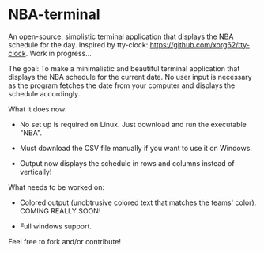 # NBA-terminal
An open-source, simplistic terminal application that displays the NBA schedule for the day. Inspired by tty-clock: https://github.com/xorg62/tty-clock. Work in progress...

The goal: To make a minimalistic and beautiful terminal application that displays the NBA schedule for the current date. No user input is necessary as the program fetches the date from your computer and displays the schedule accordingly.

What it does now:

- No set up is required on Linux. Just download and run the executable "NBA".

- Must download the CSV file manually if you want to use it on Windows.

- Output now displays the schedule in rows and columns instead of vertically!

What needs to be worked on: 

- Colored output (unobtrusive colored text that matches the teams' color). COMING REALLY SOON!

- Full windows support.

Feel free to fork and/or contribute!
